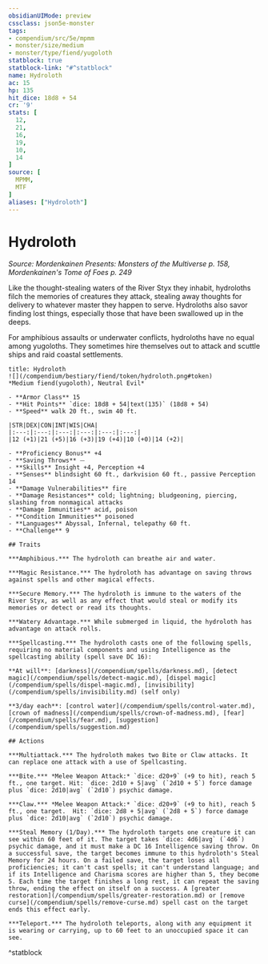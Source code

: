 ```yaml
---
obsidianUIMode: preview
cssclass: json5e-monster
tags:
- compendium/src/5e/mpmm
- monster/size/medium
- monster/type/fiend/yugoloth
statblock: true
statblock-link: "#^statblock"
name: Hydroloth
ac: 15
hp: 135
hit_dice: 18d8 + 54
cr: '9'
stats: [
  12,
  21,
  16,
  19,
  10,
  14
]
source: [
  MPMM,
  MTF
]
aliases: ["Hydroloth"]
---
```

# Hydroloth
*Source: Mordenkainen Presents: Monsters of the Multiverse p. 158, Mordenkainen's Tome of Foes p. 249*  

Like the thought-stealing waters of the River Styx they inhabit, hydroloths filch the memories of creatures they attack, stealing away thoughts for delivery to whatever master they happen to serve. Hydroloths also savor finding lost things, especially those that have been swallowed up in the deeps.

For amphibious assaults or underwater conflicts, hydroloths have no equal among yugoloths. They sometimes hire themselves out to attack and scuttle ships and raid coastal settlements.

```ad-statblock
title: Hydroloth
![](/compendium/bestiary/fiend/token/hydroloth.png#token)
*Medium fiend(yugoloth), Neutral Evil*

- **Armor Class** 15 
- **Hit Points** `dice: 18d8 + 54|text(135)` (18d8 + 54) 
- **Speed** walk 20 ft., swim 40 ft.

|STR|DEX|CON|INT|WIS|CHA|
|:---:|:---:|:---:|:---:|:---:|:---:|
|12 (+1)|21 (+5)|16 (+3)|19 (+4)|10 (+0)|14 (+2)|

- **Proficiency Bonus** +4
- **Saving Throws** ⏤
- **Skills** Insight +4, Perception +4
- **Senses** blindsight 60 ft., darkvision 60 ft., passive Perception 14
- **Damage Vulnerabilities** fire
- **Damage Resistances** cold; lightning; bludgeoning, piercing, slashing from nonmagical attacks
- **Damage Immunities** acid, poison
- **Condition Immunities** poisoned
- **Languages** Abyssal, Infernal, telepathy 60 ft.
- **Challenge** 9

## Traits

***Amphibious.*** The hydroloth can breathe air and water.

***Magic Resistance.*** The hydroloth has advantage on saving throws against spells and other magical effects.

***Secure Memory.*** The hydroloth is immune to the waters of the River Styx, as well as any effect that would steal or modify its memories or detect or read its thoughts.

***Watery Advantage.*** While submerged in liquid, the hydroloth has advantage on attack rolls.

***Spellcasting.*** The hydroloth casts one of the following spells, requiring no material components and using Intelligence as the spellcasting ability (spell save DC 16):

**At will**: [darkness](/compendium/spells/darkness.md), [detect magic](/compendium/spells/detect-magic.md), [dispel magic](/compendium/spells/dispel-magic.md), [invisibility](/compendium/spells/invisibility.md) (self only)

**3/day each**: [control water](/compendium/spells/control-water.md), [crown of madness](/compendium/spells/crown-of-madness.md), [fear](/compendium/spells/fear.md), [suggestion](/compendium/spells/suggestion.md)

## Actions

***Multiattack.*** The hydroloth makes two Bite or Claw attacks. It can replace one attack with a use of Spellcasting.

***Bite.*** *Melee Weapon Attack:* `dice: d20+9` (+9 to hit), reach 5 ft., one target. Hit: `dice: 2d10 + 5|avg` (`2d10 + 5`) force damage plus `dice: 2d10|avg` (`2d10`) psychic damage.

***Claw.*** *Melee Weapon Attack:* `dice: d20+9` (+9 to hit), reach 5 ft., one target.  Hit: `dice: 2d8 + 5|avg` (`2d8 + 5`) force damage plus `dice: 2d10|avg` (`2d10`) psychic damage.

***Steal Memory (1/Day).*** The hydroloth targets one creature it can see within 60 feet of it. The target takes `dice: 4d6|avg` (`4d6`) psychic damage, and it must make a DC 16 Intelligence saving throw. On a successful save, the target becomes immune to this hydroloth's Steal Memory for 24 hours. On a failed save, the target loses all proficiencies; it can't cast spells; it can't understand language; and if its Intelligence and Charisma scores are higher than 5, they become 5. Each time the target finishes a long rest, it can repeat the saving throw, ending the effect on itself on a success. A [greater restoration](/compendium/spells/greater-restoration.md) or [remove curse](/compendium/spells/remove-curse.md) spell cast on the target ends this effect early.

***Teleport.*** The hydroloth teleports, along with any equipment it is wearing or carrying, up to 60 feet to an unoccupied space it can see.
```
^statblock